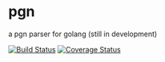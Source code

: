 pgn
===

a pgn parser for golang (still in development)

[![Build Status](https://travis-ci.org/wfreeman/pgn.png?branch=master)](https://travis-ci.org/wfreeman/pgn)
[![Coverage Status](https://coveralls.io/repos/wfreeman/pgn/badge.png?branch=master)](https://coveralls.io/r/wfreeman/pgn?branch=master)
